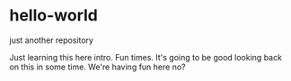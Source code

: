 # hello-world
just another repository

Just learning this here  intro. Fun times. It's going to be good looking back on this in some time. 
We're having fun here no?

